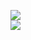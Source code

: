 [![](https://img.shields.io/badge/Made%20With-Github%20Spray-lightgrey.svg?style=for-the-badge&logo=github)](https://github.com/Annihil/github-spray#6462)  
[![](https://i.imgur.com/2DrTn0Z.gif)](https://github.com/Annihil/github-spray)